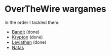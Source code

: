 # OverTheWire wargames

In the order I tackled them:

* [Bandit](bandit) (done)
* [Krypton](krypton) (done)
* [Leviathan](leviathan) (done)
* [Natas](natas)
